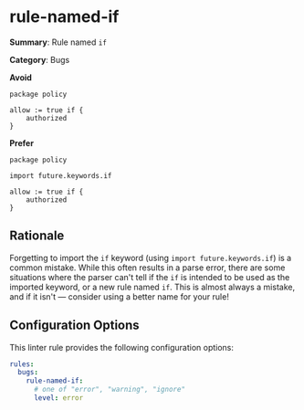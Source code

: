 # rule-named-if

**Summary**: Rule named `if`

**Category**: Bugs

**Avoid**
```rego
package policy

allow := true if {
    authorized
}
```

**Prefer**
```rego
package policy

import future.keywords.if

allow := true if {
    authorized
}
```

## Rationale

Forgetting to import the `if` keyword (using `import future.keywords.if`) is a common mistake. While this often results
in a parse error, there are some situations where the parser can't tell if the `if` is intended to be used as the
imported keyword, or a new rule named `if`. This is almost always a mistake, and if it isn't — consider using a better
name for your rule!

## Configuration Options

This linter rule provides the following configuration options:

```yaml
rules: 
  bugs:
    rule-named-if:
      # one of "error", "warning", "ignore"
      level: error
```
